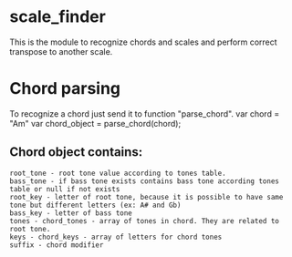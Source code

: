 # scale_finder

This is the module to recognize chords and scales and perform correct transpose to another scale. 

# Chord parsing
To recognize a chord just send it to function "parse_chord".
var chord = "Am"
var chord_object = parse_chord(chord);
## Chord object contains:
    root_tone - root tone value according to tones table.
    bass_tone - if bass tone exists contains bass tone according tones table or null if not exists
    root_key - letter of root tone, because it is possible to have same tone but different letters (ex: A# and Gb)
    bass_key - letter of bass tone
    tones - chord_tones - array of tones in chord. They are related to root tone.
    keys - chord_keys - array of letters for chord tones 
    suffix - chord modifier 

